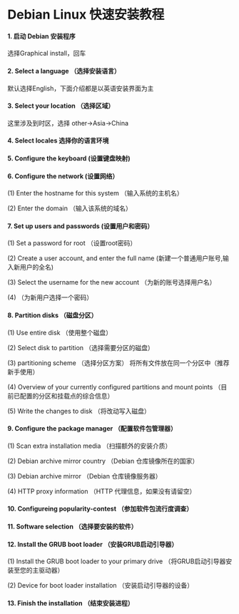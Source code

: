 # __Debian Linux 快速安装教程__

#### 1. 启动 Debian 安装程序
选择Graphical install，回车



#### 2. Select a language （选择安装语言）
默认选择English，下面介绍都是以英语安装界面为主



#### 3. Select your location （选择区域）
这里涉及到时区，选择 other->Asia->China



#### 4. Select locales 选择你的语言环境

#### 5. Configure the keyboard (设置键盘映射)

#### 6. Configure the network (设置网络）
(1) Enter the hostname for this system （输入系统的主机名）

(2) Enter the domain （输入该系统的域名）

#### 7. Set up users and passwords (设置用户和密码）
(1) Set a password for root （设置root密码）

(2) Create a user account, and enter the full name (新建一个普通用户账号,输入新用户的全名)

(3) Select the username for the new account （为新的账号选择用户名）

(4) （为新用户选择一个密码）

#### 8. Partition disks （磁盘分区）
(1) Use entire disk （使用整个磁盘）

(2) Select disk to partition （选择需要分区的磁盘）

(3) partitioning scheme （选择分区方案）
将所有文件放在同一个分区中（推荐新手使用）

(4) Overview of your currently configured partitions and mount points （目前已配置的分区和挂载点的综合信息）

(5) Write the changes to disk （将改动写入磁盘）

#### 9. Configure the package manager （配置软件包管理器）
(1) Scan extra installation media （扫描额外的安装介质）

(2) Debian archive mirror country （Debian 仓库镜像所在的国家）

(3) Debian archive mirror （Debian 仓库镜像服务器）


(4) HTTP proxy information （HTTP 代理信息，如果没有请留空）

#### 10. Configureing popularity-contest （参加软件包流行度调查）

#### 11. Software selection （选择要安装的软件）

#### 12. Install the GRUB boot loader （安装GRUB启动引导器）
(1) Install the GRUB boot loader to your primary drive （将GRUB启动引导器安装至您的主驱动器）

(2) Device for boot loader installation （安装启动引导器的设备）

#### 13. Finish the installation （结束安装进程）



